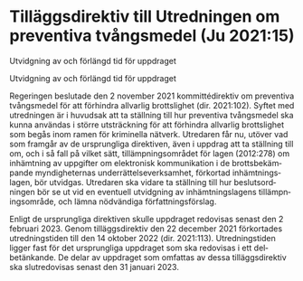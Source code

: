 # Tilläggsdirektiv till Utredningen om preventiva tvångsmedel (Ju 2021:15)

Utvidgning av och förlängd tid för uppdraget

Utvidgning av och förlängd tid för uppdraget

Regeringen beslutade den 2 november 2021 kommitté­direktiv om preven­tiva tvångs­medel för att för­hindra allvarlig brotts­lighet (dir. 2021:102). Syftet med utred­ningen är i huvud­sak att ta ställning till hur preven­tiva tvångs­medel ska kunna användas i större utsträck­ning för att förhindra allvarlig brotts­lighet som begås inom ramen för krimi­nella nätverk. Utredaren får nu, utöver vad som framgår av de ursprung­liga direktiven, även i uppdrag att ta ställning till om, och i så fall på vilket sätt, tillämp­nings­området för lagen (2012:278) om inhämt­ning av uppgifter om elektro­nisk kommu­nikation i de brotts­bekäm­pande myndig­heternas under­rättelse­verksamhet, förkortad inhämt­nings­lagen, bör utvidgas. Utredaren ska vidare ta ställning till hur besluts­ord­ningen bör se ut vid en eventuell utvidg­ning av inhämt­nings­lagens tillämpn­ings­område, och lämna nödvändiga författ­nings­förslag.

Enligt de ursprung­liga direktiven skulle upp­draget redo­visas senast den 2 februari 2023. Genom tilläggs­direktiv den 22 december 2021 förkorta­des utred­nings­tiden till den 14 oktober 2022 (dir. 2021:113). Utred­nings­tiden ligger fast för det ursprung­liga upp­draget som ska redo­visas i ett del­betänkande. De delar av upp­draget som omfattas av dessa tilläggs­direktiv ska slut­redovisas senast den 31 januari 2023.
